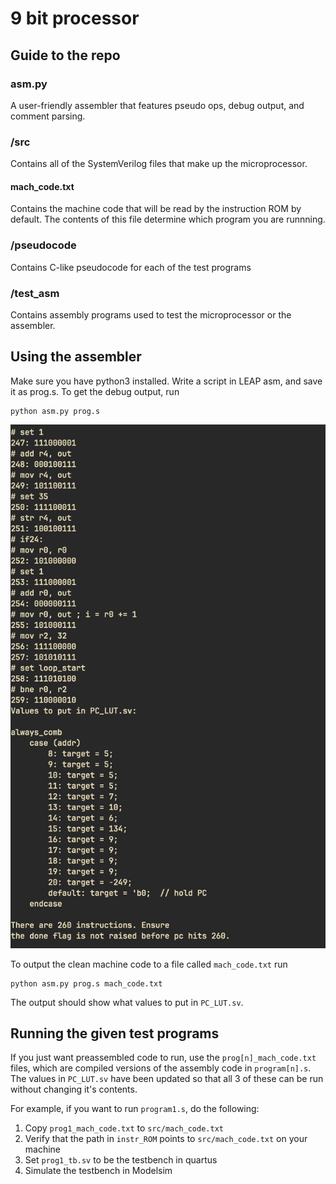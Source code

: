 # 9 bit processor

## Guide to the repo


### asm.py

A user-friendly assembler that features pseudo ops, debug output, and comment parsing.

### /src

Contains all of the SystemVerilog files that make up the microprocessor.

#### mach\_code.txt

Contains the machine code that will be read by the instruction ROM by default.
The contents of this file determine which program you are runnning.


### /pseudocode

Contains C-like pseudocode for each of the test programs

### /test\_asm

Contains assembly programs used to test the microprocessor
or the assembler.
    


## Using the assembler

Make sure you have python3 installed. Write a script in LEAP asm, and save
it as prog.s. To get the debug output, run

```
python asm.py prog.s
```

![](README_resources/yhsjimbeddlnuxxtjdbkzgchgbjnlaaj.jpg)

To output the clean machine code to a file called `mach_code.txt` run

```
python asm.py prog.s mach_code.txt
```

The output should show what values to put in `PC_LUT.sv`.

## Running the given test programs

If you just want preassembled code to run, use the `prog[n]_mach_code.txt` files, which
are compiled versions of the assembly code in `program[n].s`. The values in `PC_LUT.sv`
have been updated so that all 3 of these can be run without changing it's contents.


For example, if you want to run `program1.s`, do the following:

1. Copy `prog1_mach_code.txt` to `src/mach_code.txt`
2. Verify that the path in `instr_ROM` points to `src/mach_code.txt` on your machine
3. Set `prog1_tb.sv` to be the testbench in quartus
4. Simulate the testbench in Modelsim

